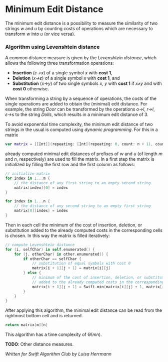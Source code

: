 # Minimum Edit Distance

The minimum edit distance is a possibility to measure the similarity of two strings *w* and *u* by counting costs of operations which are necessary to transform *w* into *u* (or vice versa).

### Algorithm using Levenshtein distance

A common distance measure is given by the *Levenshtein distance*, which allows the following three transformation operations:

* **Insertion** (*ε→x*) of a single symbol *x* with **cost 1**,
* **Deletion** (*x→ε*) of a single symbol *x* with **cost 1**, and
* **Substitution** (*x→y*) of two single symbols *x, y* with **cost 1** if *x≠y* and with **cost 0** otherwise.

When transforming a string by a sequence of operations, the costs of the single operations are added to obtain the (minimal) edit distance. For example, the string *Door* can be transformed by the operations *o→l*, *r→l*, *ε→s* to the string *Dolls*, which results in a minimum edit distance of 3.

To avoid exponential time complexity, the minimum edit distance of two strings in the usual is computed using *dynamic programming*. For this in a matrix

```swift
var matrix = [[Int]](repeating: [Int](repeating: 0, count: n + 1), count: m + 1)
```

already computed minimal edit distances of prefixes of *w* and *u* (of length *m* and *n*, respectively) are used to fill the matrix. In a first step the matrix is initialized by filling the first row and the first column as follows:

```swift
// initialize matrix
for index in 1...m {
    // the distance of any first string to an empty second string
    matrix[index][0] = index
}

for index in 1...n {
    // the distance of any second string to an empty first string
    matrix[0][index] = index
}
```

Then in each cell the minimum of the cost of insertion, deletion, or substitution added to the already computed costs in the corresponding cells is chosen. In this way the matrix is filled iteratively:

```swift
// compute Levenshtein distance
for (i, selfChar) in self.enumerated() {
    for (j, otherChar) in other.enumerated() {
        if otherChar == selfChar {
            // substitution of equal symbols with cost 0
            matrix[i + 1][j + 1] = matrix[i][j]
        } else {
            // minimum of the cost of insertion, deletion, or substitution 
            // added to the already computed costs in the corresponding cells
            matrix[i + 1][j + 1] = Swift.min(matrix[i][j] + 1, matrix[i + 1][j] + 1, matrix[i][j + 1] + 1)
        } 
    }
}
```

After applying this algorithm, the minimal edit distance can be read from the rightmost bottom cell and is returned.

```swift
return matrix[m][n]
```

This algorithm has a time complexity of Θ(*mn*).

**TODO**: Other distance measures.

*Written for Swift Algorithm Club by Luisa Herrmann*
